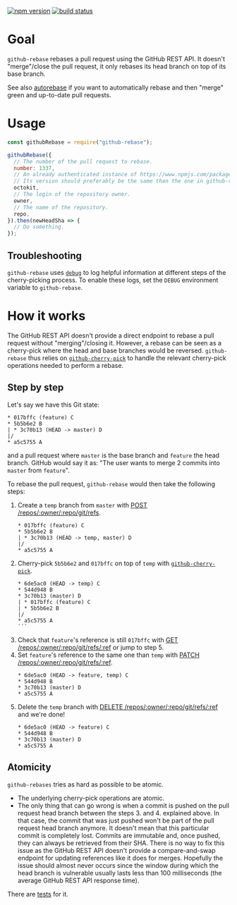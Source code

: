 [![npm version](https://img.shields.io/npm/v/github-rebase.svg)](https://npmjs.org/package/github-rebase)
[![build status](https://img.shields.io/circleci/project/github/tibdex/autorebase.svg)](https://circleci.com/gh/tibdex/autorebase)

# Goal

`github-rebase` rebases a pull request using the GitHub REST API. It doesn't "merge"/close the pull request, it only rebases its head branch on top of its base branch.

See also [autorebase](https://github.com/settings/apps/autorebase) if you want to automatically rebase and then "merge" green and up-to-date pull requests.

# Usage

```javascript
const githubRebase = require("github-rebase");

githubRebase({
  // The number of the pull request to rebase.
  number: 1337,
  // An already authenticated instance of https://www.npmjs.com/package/@octokit/rest.
  // Its version should preferably be the same than the one in github-rebase's package.json.
  octokit,
  // The login of the repository owner.
  owner,
  // The name of the repository.
  repo,
}).then(newHeadSha => {
  // Do something.
});
```

## Troubleshooting

`github-rebase` uses [`debug`](https://www.npmjs.com/package/debug) to log helpful information at different steps of the cherry-picking process. To enable these logs, set the `DEBUG` environment variable to `github-rebase`.

# How it works

The GitHub REST API doesn't provide a direct endpoint to rebase a pull request without "merging"/closing it.
However, a rebase can be seen as a cherry-pick where the head and base branches would be reversed.
`github-rebase` thus relies on [`github-cherry-pick`](https://www.npmjs.com/package/github-cherry-pick) to handle the relevant cherry-pick operations needed to perform a rebase.

## Step by step

Let's say we have this Git state:

<!--
touch A.txt B.txt C.txt D.txt
git init
git add A.txt
git commit --message A
git checkout -b feature
git add B.txt
git commit --message B
git add C.txt
git commit --message C
git checkout master
git add D.txt
git commit --message D
-->

```
* 017bffc (feature) C
* 5b5b6e2 B
| * 3c70b13 (HEAD -> master) D
|/
* a5c5755 A
```

and a pull request where `master` is the base branch and `feature` the head branch. GitHub would say it as: "The user wants to merge 2 commits into `master` from `feature`".

To rebase the pull request, `github-rebase` would then take the following steps:

1.  Create a `temp` branch from `master` with [POST /repos/:owner/:repo/git/refs](https://developer.github.com/v3/git/refs/#create-a-reference).
    <!--
    git checkout -b temp
    -->
    ```
    * 017bffc (feature) C
    * 5b5b6e2 B
    | * 3c70b13 (HEAD -> temp, master) D
    |/
    * a5c5755 A
    ```
2.  Cherry-pick `5b5b6e2` and `017bffc` on top of `temp` with [`github-cherry-pick`](https://www.npmjs.com/package/github-cherry-pick).
    <!--
    git cherry-pick 5b5b6e2 017bffc
    -->
    ````
    * 6de5ac0 (HEAD -> temp) C
    * 544d948 B
    * 3c70b13 (master) D
    | * 017bffc (feature) C
    | * 5b5b6e2 B
    |/
    * a5c5755 A
    ```
    ````
3.  Check that `feature`'s reference is still `017bffc` with [GET /repos/:owner/:repo/git/refs/:ref](https://developer.github.com/v3/git/refs/#get-a-reference) or jump to step 5.
4.  Set `feature`'s reference to the same one than `temp` with [PATCH /repos/:owner/:repo/git/refs/:ref](https://developer.github.com/v3/git/refs/#update-a-reference).
    <!-- no corresponding Git CLI operation -->
    ```
    * 6de5ac0 (HEAD -> feature, temp) C
    * 544d948 B
    * 3c70b13 (master) D
    * a5c5755 A
    ```
5.  Delete the `temp` branch with [DELETE /repos/:owner/:repo/git/refs/:ref](https://developer.github.com/v3/git/refs/#delete-a-reference) and we're done!
      <!--
      git branch --delete temp
      -->
    ```
    * 6de5ac0 (HEAD -> feature) C
    * 544d948 B
    * 3c70b13 (master) D
    * a5c5755 A
    ```

## Atomicity

`github-rebases` tries as hard as possible to be atomic.

- The underlying cherry-pick operations are atomic.
- The only thing that can go wrong is when a commit is pushed on the pull request head branch between the steps 3. and 4. explained above.
  In that case, the commit that was just pushed won't be part of the pull request head branch anymore.
  It doesn't mean that this particular commit is completely lost.
  Commits are immutable and, once pushed, they can always be retrieved from their SHA.
  There is no way to fix this issue as the GitHub REST API doesn't provide a compare-and-swap endpoint for updating references like it does for merges.
  Hopefully the issue should almost never occurs since the window during which the head branch is vulnerable usually lasts less than 100 milliseconds (the average GitHub REST API response time).

There are [tests](tests/index.test.js) for it.
